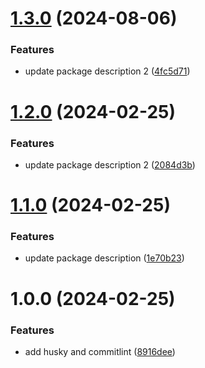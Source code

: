 # [1.3.0](https://github.com/xrex-stone/release_demo/compare/v1.2.0...v1.3.0) (2024-08-06)


### Features

* update package description 2 ([4fc5d71](https://github.com/xrex-stone/release_demo/commit/4fc5d718b68cd30b75166926a10c0e20c3c952d8))

# [1.2.0](https://github.com/xrex-stone/release_demo/compare/v1.1.0...v1.2.0) (2024-02-25)


### Features

* update package description 2 ([2084d3b](https://github.com/xrex-stone/release_demo/commit/2084d3b9d614aa485e70bebafb47e6708242f3e9))

# [1.1.0](https://github.com/xrex-stone/release_demo/compare/v1.0.0...v1.1.0) (2024-02-25)


### Features

* update package description ([1e70b23](https://github.com/xrex-stone/release_demo/commit/1e70b237b518a91b8bcec1872a01a7e4ecf19809))

# 1.0.0 (2024-02-25)


### Features

* add husky and commitlint ([8916dee](https://github.com/xrex-stone/release_demo/commit/8916deec07c74bf19bb9d99331cd37f57b6460ed))
